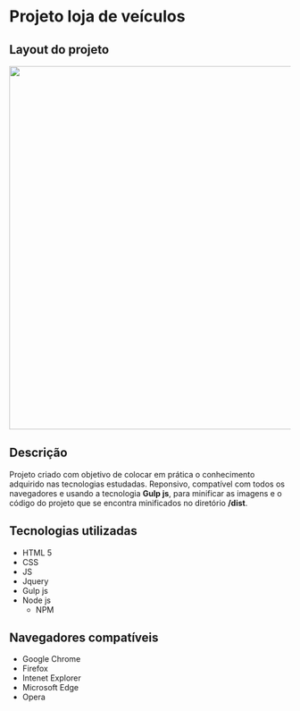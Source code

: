 # Projeto loja de veículos

## Layout do projeto

<p align="center">
<img src="https://user-images.githubusercontent.com/47195193/76165864-23361b00-6139-11ea-8247-d1d88c940d39.png" width="650px">
</p>

## Descrição

Projeto criado com objetivo de colocar em prática o conhecimento adquirido nas tecnologias estudadas. Reponsivo, compatível com todos os navegadores e usando a tecnologia **Gulp js**, para minificar as imagens e o código do projeto que se encontra minificados no diretório **/dist**.

## Tecnologias utilizadas

* HTML 5
* CSS
* JS
* Jquery
* Gulp js
* Node js
  * NPM

## Navegadores compatíveis

* Google Chrome
* Firefox
* Intenet Explorer
* Microsoft Edge
* Opera




